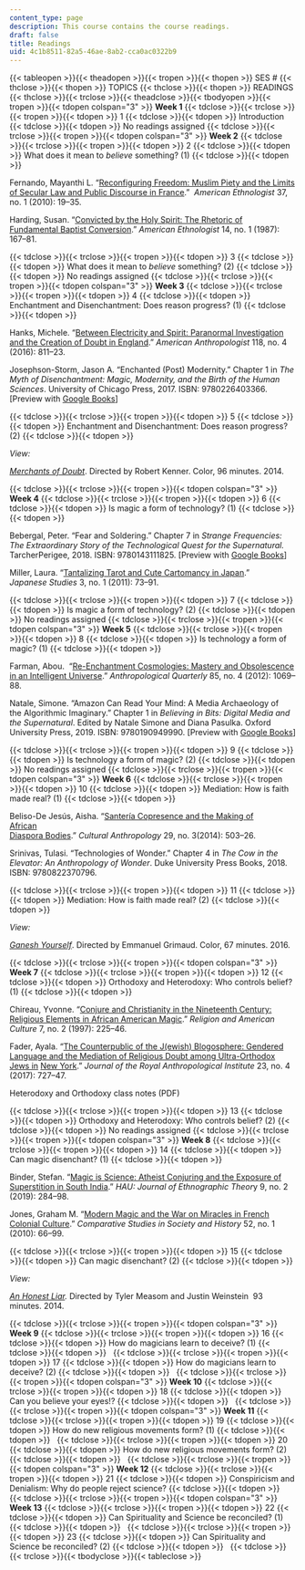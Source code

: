 ```yaml
---
content_type: page
description: This course contains the course readings.
draft: false
title: Readings
uid: 4c1b8511-82a5-46ae-8ab2-cca0ac0322b9
---
```

{{< tableopen >}}{{< theadopen >}}{{< tropen >}}{{< thopen >}}
SES #
{{< thclose >}}{{< thopen >}}
TOPICS
{{< thclose >}}{{< thopen >}}
READINGS
{{< thclose >}}{{< trclose >}}{{< theadclose >}}{{< tbodyopen >}}{{< tropen >}}{{< tdopen colspan="3" >}}
**Week 1**
{{< tdclose >}}{{< trclose >}}{{< tropen >}}{{< tdopen >}}
1
{{< tdclose >}}{{< tdopen >}}
Introduction
{{< tdclose >}}{{< tdopen >}}
No readings assigned
{{< tdclose >}}{{< trclose >}}{{< tropen >}}{{< tdopen colspan="3" >}}
**Week 2**
{{< tdclose >}}{{< trclose >}}{{< tropen >}}{{< tdopen >}}
2
{{< tdclose >}}{{< tdopen >}}
What does it mean to *believe* something? (1)
{{< tdclose >}}{{< tdopen >}}

Fernando, Mayanthi L. “[Reconfiguring Freedom: Muslim Piety and the Limits of Secular Law and Public Discourse in France](https://anthrosource.onlinelibrary.wiley.com/doi/full/10.1111/j.1548-1425.2010.01239.x).”  *American Ethnologist* 37, no. 1 (2010): 19–35.

Harding, Susan. “[Convicted by the Holy Spirit: The Rhetoric of](https://anthrosource.onlinelibrary.wiley.com/doi/10.1525/ae.1987.14.1.02a00100)                 
[Fundamental Baptist Conversion](https://anthrosource.onlinelibrary.wiley.com/doi/10.1525/ae.1987.14.1.02a00100).” *American Ethnologist* 14, no. 1 (1987): 167–81.

{{< tdclose >}}{{< trclose >}}{{< tropen >}}{{< tdopen >}}
3
{{< tdclose >}}{{< tdopen >}}
What does it mean to *believe* something? (2)
{{< tdclose >}}{{< tdopen >}}
No readings assigned
{{< tdclose >}}{{< trclose >}}{{< tropen >}}{{< tdopen colspan="3" >}}
**Week 3**
{{< tdclose >}}{{< trclose >}}{{< tropen >}}{{< tdopen >}}
4
{{< tdclose >}}{{< tdopen >}}
Enchantment and Disenchantment: Does reason progress? (1)
{{< tdclose >}}{{< tdopen >}}

Hanks, Michele. “[Between Electricity and Spirit: Paranormal Investigation and the Creation of Doubt in England](https://anthrosource.onlinelibrary.wiley.com/doi/10.1111/aman.12684).” *American Anthropologist* 118, no. 4 (2016): 811–23.

Josephson-Storm, Jason A. “Enchanted (Post) Modernity.” Chapter 1 in *The Myth of Disenchantment: Magic, Modernity, and the Birth of the Human Sciences*. University of Chicago Press, 2017. ISBN: ‎9780226403366. \[Preview with [Google Books](https://www.google.com/books/edition/The_Myth_of_Disenchantment/j5UtDwAAQBAJ?hl=en&gbpv=1)\]

{{< tdclose >}}{{< trclose >}}{{< tropen >}}{{< tdopen >}}
5
{{< tdclose >}}{{< tdopen >}}
Enchantment and Disenchantment: Does reason progress? (2)
{{< tdclose >}}{{< tdopen >}}

*View:*

[*Merchants of Doubt*](https://www.imdb.com/title/tt3675568/?ref_=fn_al_tt_1). Directed by Robert Kenner. Color, 96 minutes. 2014.

{{< tdclose >}}{{< trclose >}}{{< tropen >}}{{< tdopen colspan="3" >}}
**Week 4**
{{< tdclose >}}{{< trclose >}}{{< tropen >}}{{< tdopen >}}
6
{{< tdclose >}}{{< tdopen >}}
Is magic a form of technology? (1)
{{< tdclose >}}{{< tdopen >}}

Bebergal, Peter. “Fear and Soldering.” Chapter 7 in *Strange Frequencies: The Extraordinary Story of the Technological Quest for the Supernatural.* TarcherPerigee, 2018. ISBN: ‎9780143111825. \[Preview with [Google Books](https://www.google.com/books/edition/Strange_Frequencies/OP5RDwAAQBAJ?hl=en&gbpv=1)\]

Miller, Laura. “[Tantalizing Tarot and Cute Cartomancy in Japan](https://www.tandfonline.com/doi/abs/10.1080/10371397.2011.560659?cookieSet=1).”             
*Japanese Studies* 3, no. 1 (2011): 73–91.

{{< tdclose >}}{{< trclose >}}{{< tropen >}}{{< tdopen >}}
7
{{< tdclose >}}{{< tdopen >}}
Is magic a form of technology? (2)
{{< tdclose >}}{{< tdopen >}}
No readings assigned
{{< tdclose >}}{{< trclose >}}{{< tropen >}}{{< tdopen colspan="3" >}}
**Week 5**
{{< tdclose >}}{{< trclose >}}{{< tropen >}}{{< tdopen >}}
8
{{< tdclose >}}{{< tdopen >}}
Is technology a form of magic? (1)
{{< tdclose >}}{{< tdopen >}}

Farman, Abou.  “[Re-Enchantment Cosmologies: Mastery and Obsolescence in an Intelligent Universe](https://www.jstor.org/stable/41857290?searchText=abou+farman&searchUri=%2Faction%2FdoBasicSearch%3FQuery%3Dabou%2Bfarman%26so%3Drel&ab_segments=0%2Fbasic_search_gsv2%2Fcontrol&refreqid=fastly-default%3A2532f7c5db1f9b9130b77eda05596d3b&seq=1).” *Anthropological Quarterly* 85, no. 4 (2012): 1069–88.

Natale, Simone. “Amazon Can Read Your Mind: A Media Archaeology of the Algorithmic Imaginary.” Chapter 1 in *Believing in Bits: Digital Media and the Supernatural*. Edited by Natale Simone and Diana Pasulka. Oxford University Press, 2019. ISBN: ‎9780190949990. \[Preview with [Google Books](https://www.google.com/books/edition/Believing_in_Bits/eDGoDwAAQBAJ?hl=en&gbpv=1)\]

{{< tdclose >}}{{< trclose >}}{{< tropen >}}{{< tdopen >}}
9
{{< tdclose >}}{{< tdopen >}}
Is technology a form of magic? (2)
{{< tdclose >}}{{< tdopen >}}
No readings assigned
{{< tdclose >}}{{< trclose >}}{{< tropen >}}{{< tdopen colspan="3" >}}
**Week 6**
{{< tdclose >}}{{< trclose >}}{{< tropen >}}{{< tdopen >}}
10
{{< tdclose >}}{{< tdopen >}}
Mediation: How is faith made real? (1)
{{< tdclose >}}{{< tdopen >}}

Beliso-De Jesús, Aisha. “[Santería Copresence and the Making of African](https://journal.culanth.org/index.php/ca/article/view/ca29.3.04)         
[Diaspora Bodies](https://journal.culanth.org/index.php/ca/article/view/ca29.3.04).” *Cultural Anthropology* 29, no. 3(2014): 503–26.

Srinivas, Tulasi. “Technologies of Wonder.” Chapter 4 in *The Cow in the Elevator: An Anthropology of Wonder*. Duke University Press Books, 2018. ISBN: ‎9780822370796.

{{< tdclose >}}{{< trclose >}}{{< tropen >}}{{< tdopen >}}
11
{{< tdclose >}}{{< tdopen >}}
Mediation: How is faith made real? (2)
{{< tdclose >}}{{< tdopen >}}

*View:*

[*Ganesh Yourself*](https://www.imdb.com/title/tt5573802/?ref_=nv_sr_srsg_0). Directed by Emmanuel Grimaud. Color, 67 minutes. 2016.

{{< tdclose >}}{{< trclose >}}{{< tropen >}}{{< tdopen colspan="3" >}}
**Week 7**
{{< tdclose >}}{{< trclose >}}{{< tropen >}}{{< tdopen >}}
12
{{< tdclose >}}{{< tdopen >}}
Orthodoxy and Heterodoxy: Who controls belief? (1)
{{< tdclose >}}{{< tdopen >}}

Chireau, Yvonne. “[Conjure and Christianity in the Nineteenth Century:](https://www.cambridge.org/core/journals/religion-and-american-culture/article/abs/conjure-and-christianity-in-the-nineteenth-century-religious-elements-in-african-american-magic/4EA31D87FF0CB9BC7DAA0CE58E220D8C#)       
[Religious Elements in African American Magic](https://www.cambridge.org/core/journals/religion-and-american-culture/article/abs/conjure-and-christianity-in-the-nineteenth-century-religious-elements-in-african-american-magic/4EA31D87FF0CB9BC7DAA0CE58E220D8C#).” *Religion and American*       
*Culture* 7, no. 2 (1997): 225–46.

Fader, Ayala. “[The Counterpublic of the J(ewish) Blogosphere: Gendered](https://rai.onlinelibrary.wiley.com/doi/10.1111/1467-9655.12697)      
[Language and the Mediation of Religious Doubt among Ultra-Orthodox Jews in](https://rai.onlinelibrary.wiley.com/doi/10.1111/1467-9655.12697) [New York](https://rai.onlinelibrary.wiley.com/doi/10.1111/1467-9655.12697).” *Journal of the Royal Anthropological Institute* 23, no. 4 (2017): 727–47.

Heterodoxy and Orthodoxy class notes (PDF)

{{< tdclose >}}{{< trclose >}}{{< tropen >}}{{< tdopen >}}
13
{{< tdclose >}}{{< tdopen >}}
Orthodoxy and Heterodoxy: Who controls belief? (2)
{{< tdclose >}}{{< tdopen >}}
No readings assigned
{{< tdclose >}}{{< trclose >}}{{< tropen >}}{{< tdopen colspan="3" >}}
**Week 8**
{{< tdclose >}}{{< trclose >}}{{< tropen >}}{{< tdopen >}}
14
{{< tdclose >}}{{< tdopen >}}
Can magic disenchant? (1)
{{< tdclose >}}{{< tdopen >}}

Binder, Stefan. “[Magic is Science: Atheist Conjuring and the Exposure of](https://www.journals.uchicago.edu/doi/abs/10.1086/705467)    
[Superstition in South India](https://www.journals.uchicago.edu/doi/abs/10.1086/705467).” *HAU: Journal of Ethnographic Theor*y 9, no. 2 (2019): 284–98.

Jones, Graham M. “[Modern Magic and the War on Miracles in French](https://www.cambridge.org/core/journals/comparative-studies-in-society-and-history/article/modern-magic-and-the-war-on-miracles-in-french-colonial-culture/1A328B6DB2FCFC71D9756C675228ED0A)   
[Colonial Culture](https://www.cambridge.org/core/journals/comparative-studies-in-society-and-history/article/modern-magic-and-the-war-on-miracles-in-french-colonial-culture/1A328B6DB2FCFC71D9756C675228ED0A).” *Comparative Studies in Society and History* 52, no. 1 (2010): 66–99.

{{< tdclose >}}{{< trclose >}}{{< tropen >}}{{< tdopen >}}
15
{{< tdclose >}}{{< tdopen >}}
Can magic disenchant? (2)
{{< tdclose >}}{{< tdopen >}}

*View:*

[*An Honest Liar*](https://www.imdb.com/title/tt2246565/?ref_=fn_al_tt_1)*.* Directed by Tyler Measom and Justin Weinstein  93 minutes. 2014. 

{{< tdclose >}}{{< trclose >}}{{< tropen >}}{{< tdopen colspan="3" >}}
**Week 9**
{{< tdclose >}}{{< trclose >}}{{< tropen >}}{{< tdopen >}}
16
{{< tdclose >}}{{< tdopen >}}
How do magicians learn to deceive? (1)
{{< tdclose >}}{{< tdopen >}}
 
{{< tdclose >}}{{< trclose >}}{{< tropen >}}{{< tdopen >}}
17
{{< tdclose >}}{{< tdopen >}}
How do magicians learn to deceive? (2)
{{< tdclose >}}{{< tdopen >}}
 
{{< tdclose >}}{{< trclose >}}{{< tropen >}}{{< tdopen colspan="3" >}}
**Week 10**
{{< tdclose >}}{{< trclose >}}{{< tropen >}}{{< tdopen >}}
18
{{< tdclose >}}{{< tdopen >}}
Can you believe your eyes!?
{{< tdclose >}}{{< tdopen >}}
 
{{< tdclose >}}{{< trclose >}}{{< tropen >}}{{< tdopen colspan="3" >}}
**Week 11**
{{< tdclose >}}{{< trclose >}}{{< tropen >}}{{< tdopen >}}
19
{{< tdclose >}}{{< tdopen >}}
How do new religious movements form? (1)
{{< tdclose >}}{{< tdopen >}}
 
{{< tdclose >}}{{< trclose >}}{{< tropen >}}{{< tdopen >}}
20
{{< tdclose >}}{{< tdopen >}}
How do new religious movements form? (2)
{{< tdclose >}}{{< tdopen >}}
 
{{< tdclose >}}{{< trclose >}}{{< tropen >}}{{< tdopen colspan="3" >}}
**Week 12**
{{< tdclose >}}{{< trclose >}}{{< tropen >}}{{< tdopen >}}
21
{{< tdclose >}}{{< tdopen >}}
Conspiricism and Denialism: Why do people reject science?
{{< tdclose >}}{{< tdopen >}}
 
{{< tdclose >}}{{< trclose >}}{{< tropen >}}{{< tdopen colspan="3" >}}
**Week 13**
{{< tdclose >}}{{< trclose >}}{{< tropen >}}{{< tdopen >}}
22
{{< tdclose >}}{{< tdopen >}}
Can Spirituality and Science be reconciled? (1)
{{< tdclose >}}{{< tdopen >}}
 
{{< tdclose >}}{{< trclose >}}{{< tropen >}}{{< tdopen >}}
23
{{< tdclose >}}{{< tdopen >}}
Can Spirituality and Science be reconciled? (2)
{{< tdclose >}}{{< tdopen >}}
 
{{< tdclose >}}{{< trclose >}}{{< tbodyclose >}}{{< tableclose >}}